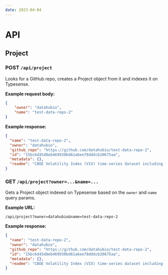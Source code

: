 ```yaml
---
date: 2023-04-04
---
```


# API

## Project

### POST `/api/project`

Looks for a GitHub repo, creates a Project object from it and indexes it on Typesense.

**Example request body:**

```json
{
    "owner": "datahubio",
    "name": "test-data-repo-2"
}
```

**Example response:**

```json
{
  "name": "test-data-repo-2",
  "owner": "datahubio",
  "github_repo": "https://github.com/datahubio/test-data-repo-2",
  "id": "15bc6d45d8eb469930bd61a6ee78dddcb20675aa",
  "metadata": {},
  "readme": "CBOE Volatility Index (VIX) time-series dataset including daily open, close,\nhigh and low. The CBOE Volatility Index (VIX) is a key measure of market\nexpectations of near-term volatility conveyed by S&P 500 stock index option\nprices introduced in 1993."
}
```

### GET `/api/project?owner=...&name=...`

Gets a Project object indexed on Typesense based on the `owner` and `name` query params.

**Example URL:**

`/api/project?owner=datahubio&name=test-data-repo-2`

**Example response:**

```json
{
  "name": "test-data-repo-2",
  "owner": "datahubio",
  "github_repo": "https://github.com/datahubio/test-data-repo-2",
  "id": "15bc6d45d8eb469930bd61a6ee78dddcb20675aa",
  "metadata": {},
  "readme": "CBOE Volatility Index (VIX) time-series dataset including daily open, close,\nhigh and low. The CBOE Volatility Index (VIX) is a key measure of market\nexpectations of near-term volatility conveyed by S&P 500 stock index option\nprices introduced in 1993."
}
```